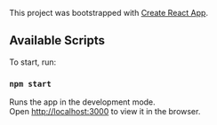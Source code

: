 This project was bootstrapped with [Create React App](https://github.com/facebook/create-react-app).

## Available Scripts

To start, run:

### `npm start`

Runs the app in the development mode.<br />
Open [http://localhost:3000](http://localhost:3000) to view it in the browser.
